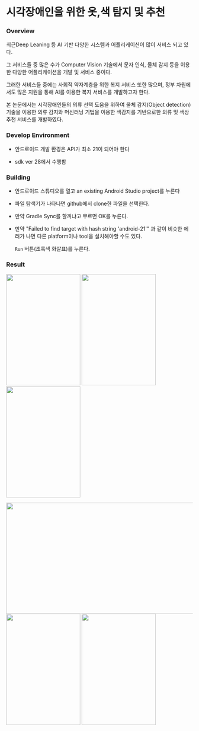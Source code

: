 # 시각장애인을 위한 옷,색 탐지 및 추천 

### Overview

최근Deep Leaning 등 AI 기반 다양한 시스템과 어플리케이션이 많이 서비스 되고 있다. 

그 서비스들 중 많은 수가 Computer Vision 기술에서 문자 인식, 물체 감지 등을 이용한 다양한 어플리케이션을 개발 및 서비스 중이다. 

그러한 서비스들 중에는 사회적 약자계층을 위한 복지 서비스 또한 많으며, 정부 차원에서도 많은 지원을 통해 AI를 이용한 복지 서비스를 개발하고자 한다. 

본 논문에서는 시각장애인들의 의류 선택 도움을 위하여 물체 감지(Object detection) 기술을 이용한 의류 감지와 머신러닝 기법을 이용한 색감지를 기반으로한 의류 및 색상 추천 서비스를 개발하였다.

### Develop Environment

*  안드로이드 개발 환경은 API가 최소 21이 되어야 한다

*  sdk ver 28에서 수행함

### Building

*   안드로이드 스튜디오를 열고 an existing
    Android Studio project를 누른다

*   파일 탐색기가 나타나면 github에서 clone한 파일을 선택한다.

*   만약 Gradle Sync를 할꺼냐고 무르면 OK를 누른다.

*   만약 "Failed to find target with hash string 'android-21'" 과 같이 비슷한 에러가 나면 다른 platform이나 tool을 설치해야할 수도 있다.

    `Run` 버튼(초록색 화살표)를 누른다.


### Result
<p>
    <img src="https://user-images.githubusercontent.com/48857296/101275834-2a837580-37ec-11eb-94d1-cee649746326.jpg" width="200" height="300">
    <img src="https://user-images.githubusercontent.com/48857296/101276269-02e1dc80-37ef-11eb-9d83-91490095877d.jpg" width="200" height="300">
    <img src="https://user-images.githubusercontent.com/48857296/101276307-518f7680-37ef-11eb-9fb9-2969908a5c49.jpg" width="200" height="300">
</p>
<p>
    <img src="https://user-images.githubusercontent.com/48857296/101275725-53efd180-37eb-11eb-9ea8-33fd327ff699.jpg" width="2000" height="300">
    <img src="https://user-images.githubusercontent.com/48857296/101275819-0c1d7a00-37ec-11eb-953a-f332138316a2.jpg" width="200" height="300">
    <img src="https://user-images.githubusercontent.com/48857296/101276386-92878b00-37ef-11eb-9679-d7123fd3a74b.jpg" width="200" height="300">
</p>




